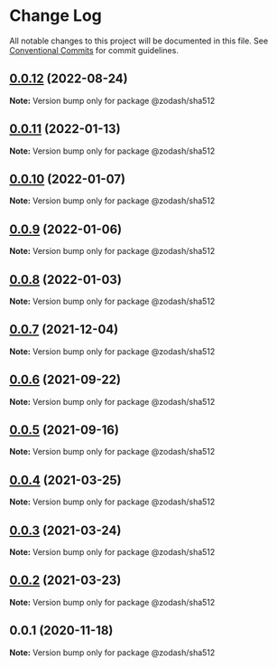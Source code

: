 # Change Log

All notable changes to this project will be documented in this file.
See [Conventional Commits](https://conventionalcommits.org) for commit guidelines.

## [0.0.12](https://github.com/zcorky/zodash/compare/@zodash/sha512@0.0.11...@zodash/sha512@0.0.12) (2022-08-24)

**Note:** Version bump only for package @zodash/sha512





## [0.0.11](https://github.com/zcorky/zodash/compare/@zodash/sha512@0.0.10...@zodash/sha512@0.0.11) (2022-01-13)

**Note:** Version bump only for package @zodash/sha512





## [0.0.10](https://github.com/zcorky/zodash/compare/@zodash/sha512@0.0.9...@zodash/sha512@0.0.10) (2022-01-07)

**Note:** Version bump only for package @zodash/sha512





## [0.0.9](https://github.com/zcorky/zodash/compare/@zodash/sha512@0.0.8...@zodash/sha512@0.0.9) (2022-01-06)

**Note:** Version bump only for package @zodash/sha512





## [0.0.8](https://github.com/zcorky/zodash/compare/@zodash/sha512@0.0.7...@zodash/sha512@0.0.8) (2022-01-03)

**Note:** Version bump only for package @zodash/sha512





## [0.0.7](https://github.com/zcorky/zodash/compare/@zodash/sha512@0.0.6...@zodash/sha512@0.0.7) (2021-12-04)

**Note:** Version bump only for package @zodash/sha512





## [0.0.6](https://github.com/zcorky/zodash/compare/@zodash/sha512@0.0.5...@zodash/sha512@0.0.6) (2021-09-22)

**Note:** Version bump only for package @zodash/sha512





## [0.0.5](https://github.com/zcorky/zodash/compare/@zodash/sha512@0.0.4...@zodash/sha512@0.0.5) (2021-09-16)

**Note:** Version bump only for package @zodash/sha512





## [0.0.4](https://github.com/zcorky/zodash/compare/@zodash/sha512@0.0.3...@zodash/sha512@0.0.4) (2021-03-25)

**Note:** Version bump only for package @zodash/sha512





## [0.0.3](https://github.com/zcorky/zodash/compare/@zodash/sha512@0.0.2...@zodash/sha512@0.0.3) (2021-03-24)

**Note:** Version bump only for package @zodash/sha512





## [0.0.2](https://github.com/zcorky/zodash/compare/@zodash/sha512@0.0.1...@zodash/sha512@0.0.2) (2021-03-23)

**Note:** Version bump only for package @zodash/sha512





## 0.0.1 (2020-11-18)

**Note:** Version bump only for package @zodash/sha512
